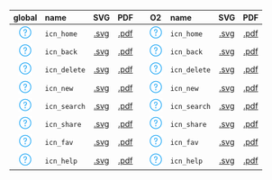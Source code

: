 | global | name | SVG | PDF | | O2 | name | SVG | PDF |
| :-: | :- | :-: | :-: | - | :-: | :- | :-: | :-: |
| ![icn_home](icn_export/Global/icn_home/PNG/icn_home.png) | `icn_home`  |  [.svg](icn_export/Global/icn_home/SVG/icn_home.svg) | [.pdf](icn_export/Global/icn_home/PDF/icn_home.pdf) |  | ![icn_home](icn_export/O2/icn_home/PNG/icn_home.png) | `icn_home`  |  [.svg](icn_export/O2/icn_home/SVG/icn_home.svg) | [.pdf](icn_export/O2/icn_home/PDF/icn_home.pdf) |  
| ![icn_back](icn_export/Global/icn_back/PNG/icn_back.png) | `icn_back`  |  [.svg](icn_export/Global/icn_back/SVG/icn_back.svg) | [.pdf](icn_export/Global/icn_back/PDF/icn_back.pdf) |  | ![icn_back](icn_export/O2/icn_back/PNG/icn_back.png) | `icn_back`  |  [.svg](icn_export/O2/icn_back/SVG/icn_back.svg) | [.pdf](icn_export/O2/icn_back/PDF/icn_back.pdf) |  
| ![icn_delete](icn_export/Global/icn_delete/PNG/icn_delete.png) | `icn_delete`  |  [.svg](icn_export/Global/icn_delete/SVG/icn_delete.svg) | [.pdf](icn_export/Global/icn_delete/PDF/icn_delete.pdf) |  | ![icn_delete](icn_export/O2/icn_delete/PNG/icn_delete.png) | `icn_delete`  |  [.svg](icn_export/O2/icn_delete/SVG/icn_delete.svg) | [.pdf](icn_export/O2/icn_delete/PDF/icn_delete.pdf) |  
| ![icn_new](icn_export/Global/icn_new/PNG/icn_new.png) | `icn_new`  |  [.svg](icn_export/Global/icn_new/SVG/icn_new.svg) | [.pdf](icn_export/Global/icn_new/PDF/icn_new.pdf) |  | ![icn_new](icn_export/O2/icn_new/PNG/icn_new.png) | `icn_new`  |  [.svg](icn_export/O2/icn_new/SVG/icn_new.svg) | [.pdf](icn_export/O2/icn_new/PDF/icn_new.pdf) |  
| ![icn_search](icn_export/Global/icn_search/PNG/icn_search.png) | `icn_search`  |  [.svg](icn_export/Global/icn_search/SVG/icn_search.svg) | [.pdf](icn_export/Global/icn_search/PDF/icn_search.pdf) |  | ![icn_search](icn_export/O2/icn_search/PNG/icn_search.png) | `icn_search`  |  [.svg](icn_export/O2/icn_search/SVG/icn_search.svg) | [.pdf](icn_export/O2/icn_search/PDF/icn_search.pdf) |  
| ![icn_share](icn_export/Global/icn_share/PNG/icn_share.png) | `icn_share`  |  [.svg](icn_export/Global/icn_share/SVG/icn_share.svg) | [.pdf](icn_export/Global/icn_share/PDF/icn_share.pdf) |  | ![icn_share](icn_export/O2/icn_share/PNG/icn_share.png) | `icn_share`  |  [.svg](icn_export/O2/icn_share/SVG/icn_share.svg) | [.pdf](icn_export/O2/icn_share/PDF/icn_share.pdf) |  
| ![icn_fav](icn_export/Global/icn_fav/PNG/icn_fav.png) | `icn_fav`  |  [.svg](icn_export/Global/icn_fav/SVG/icn_fav.svg) | [.pdf](icn_export/Global/icn_fav/PDF/icn_fav.pdf) |  | ![icn_fav](icn_export/O2/icn_fav/PNG/icn_fav.png) | `icn_fav`  |  [.svg](icn_export/O2/icn_fav/SVG/icn_fav.svg) | [.pdf](icn_export/O2/icn_fav/PDF/icn_fav.pdf) |  
| ![icn_help](icn_export/Global/icn_help/PNG/icn_help.png) | `icn_help`  |  [.svg](icn_export/Global/icn_help/SVG/icn_help.svg) | [.pdf](icn_export/Global/icn_help/PDF/icn_help.pdf) |  | ![icn_help](icn_export/O2/icn_help/PNG/icn_help.png) | `icn_help`  |  [.svg](icn_export/O2/icn_help/SVG/icn_help.svg) | [.pdf](icn_export/O2/icn_help/PDF/icn_help.pdf) |  
